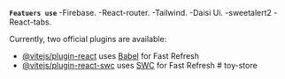 **`Featuers use`**
-Firebase.
-React-router.
-Tailwind.
-Daisi Ui.
-sweetalert2
-React-tabs.



Currently, two official plugins are available:

- [@vitejs/plugin-react](https://github.com/vitejs/vite-plugin-react/blob/main/packages/plugin-react/README.md) uses [Babel](https://babeljs.io/) for Fast Refresh
- [@vitejs/plugin-react-swc](https://github.com/vitejs/vite-plugin-react-swc) uses [SWC](https://swc.rs/) for Fast Refresh
#   t o y - s t o r e 
 
 